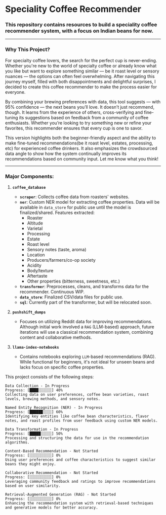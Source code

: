 # Speciality Coffee Recommender

### This repository contains resources to build a speciality coffee recommender system, with a focus on Indian beans for now.

---

### Why This Project?

For specialty coffee lovers, the search for the perfect cup is never-ending. Whether you're new to the world of specialty coffee or already know what you like but want to explore something similar — be it roast level or sensory nuances — the options can often feel overwhelming. After navigating this journey myself, filled with both disappointments and delightful surprises, I decided to create this coffee recommender to make the process easier for everyone.

By combining your brewing preferences with data, this tool suggests — with 95% confidence — the next beans you’ll love. It doesn’t just recommend, though. It learns from the experience of others, cross-verifying and fine-tuning its suggestions based on feedback from a community of coffee enthusiasts. Whether you’re looking to try something new or refine your favorites, this recommender ensures that every cup is one to savor.

This version highlights both the beginner-friendly aspect and the ability to make fine-tuned recommendations(be it roast level, estates, processing, etc) for experienced coffee drinkers. It also emphasizes the crowdsourced data angle to show how the system continually improves its recommendations based on community input. Let me know what you think!

---

### Major Components:

1. **`coffee_database`**
    - **`scraper`**: Collects coffee data from roasters' websites.
    - **`ner`**: Custom NER model for extracting coffee properties. Data will be available in `data_store` for public use until the model is finalized/shared. Features extracted:
        - Roaster
        - Altitude
        - Varietal
        - Processing
        - Estate
        - Roast level
        - Sensory notes (taste, aroma)
        - Location
        - Producers/farmers/co-op society
        - Acidity
        - Body/texture
        - Aftertaste
        - Other properties (bitterness, sweetness, etc.)
    - **`transformer`**: Preprocesses, cleans, and transforms data for the recommender. Continuous WIP.
    - **`data_store`**: Finalized CSV/data files for public use.
    - **`sql`**: Currently part of the transformer, but will be relocated soon.

2. **`pushshift_dumps`**
    - Focuses on utilizing Reddit data for improving recommendations. Although initial work involved a `RAG` (LLM-based) approach, future iterations will use a classical recommendation system, combining content and collaborative methods.
  
3. **`llama-index-notebooks`**
    - Contains notebooks exploring `LLM`-based recommendations (RAG). While functional for beginners, it's not ideal for unseen beans and lacks focus on specific coffee properties.
  
This project consists of the following steps:

    Data Collection - In Progress
    Progress: [████░░░░░░] 40%
    Collecting data on user preferences, coffee bean varieties, roast levels, brewing methods, and sensory notes.

    Named Entity Recognition (NER) - In Progress
    Progress: [██████░░░░] 60%
    Identifying key entities like coffee bean characteristics, flavor notes, and roast profiles from user feedback using custom NER models.

    Data Transformation - In Progress
    Progress: [█████░░░░░] 50%
    Processing and structuring the data for use in the recommendation algorithms.

    Content-Based Recommendation - Not Started
    Progress: [░░░░░░░░░░] 0%
    Using user preferences and coffee characteristics to suggest similar beans they might enjoy.

    Collaborative Recommendation - Not Started
    Progress: [░░░░░░░░░░] 0%
    Leveraging community feedback and ratings to improve recommendations based on user similarity.

    Retrieval-Augmented Generation (RAG) - Not Started
    Progress: [░░░░░░░░░░] 0%
    Enhancing the recommendation system with retrieval-based techniques and generative models for better accuracy.
